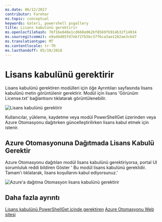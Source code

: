 ```yaml
---
ms.date: 06/12/2017
contributor: Farehar
ms.topic: conceptual
keywords: Galeri, powershell psgallery
title: Lisans kabulünü gerektirir
ms.openlocfilehash: 76f16e848e1cd660e062bf8569fb914b32f14934
ms.sourcegitcommit: e9ad4d85fd7eb72fb5bc37f6ca3ae1282ae3c6d7
ms.translationtype: MT
ms.contentlocale: tr-TR
ms.lasthandoff: 05/10/2018
---
```

# <a name="require-license-acceptance"></a>Lisans kabulünü gerektirir

Lisans kabulünü gerektiren modülleri için öğe Ayrıntıları sayfasında lisans kabulünü metin görüntülenir gerektirir. Modül için lisans 'Görünüm License.txt' bağlantısını tıklatarak görüntülenebilir.

![Lisans kabulünü gerektirir](../../Images/RequireLicenseAcceptance.png)

Kullanıcılar, yükleme, kaydetme veya modül PowerShellGet üzerinden veya Azure Otomasyonu dağıtırken güncelleştirilirken lisans kabul etmek için istenir.

## <a name="require-license-acceptance-on-deploy-to-azure-automation"></a>Azure Otomasyonuna Dağıtmada Lisans Kabulü Gerektir

Azure Otomasyonu dağıtılan modül lisans kabulünü gerektiriyorsa, portal UI sorumluluk reddi bildiren Göster ' Bu modül lisans kabulünü gereklidir. Tamam'ı tıklatarak, lisans koşullarını kabul ediyorsunuz.'

![Azure'a dağıtma Otomasyon lisans kabulünü gerektirir](../../Images/DeployToAzureAutomationRequireLicenseAcceptanceDisclaimer.png)

## <a name="more-details"></a>Daha fazla ayrıntı

[Lisans kabulünü PowerShellGet içinde gerektiren](../../concepts/module-license-acceptance.md)
[Azure Otomasyonu Web sitesi](/azure/automation)